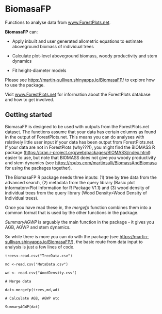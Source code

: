 # BiomasaFP
Functions to analyse data from www.ForestPlots.net.

**BiomasaFP** can:

* Apply inbuilt and user generated allometric equations to estimate aboveground biomass of individual trees

* Calculate plot-level aboveground biomass, woody productivity and stem dynamics

* Fit height-diameter models

Please see https://martin-sullivan.shinyapps.io/BiomasaFP/ to explore how to use the package.

Visit www.ForestPlots.net for information about the ForestPlots database and how to get involved.

## Getting started
BiomasaFP is designed to be used with outputs from the ForestPlots.net dataset. The functions assume that your data has certain columns as found in the output of ForestPlots.net. This means you can do analyses with relatively little user input if your data has been output from ForestPlots.net. If your data are not in ForestPlots (why???!), you might find the BIOMASS R package (https://cran.r-project.org/web/packages/BIOMASS/index.html) easier to use, but note that BIOMASS does not give you woody productivity and stem dynamics (see https://rpubs.com/martinsulli/BiomassAndBiomasa for using the packages together).

The BiomasaFP R package needs three inputs: (1) tree by tree data from the advanced search, (2) metadata from the query library (Basic plot informaton>Plot Information for R Package V1.1) and (3) wood density of individual trees from the query library (Wood Density>Wood Density of Individual trees).

Once you have read these in, the *mergefp* function combines them into a common format that is used by the other functions in the package.

*SummaryAGWP* is arguably the main function in the package - it gives you AGB, AGWP and stem dynamics.

So while there is more you can do with the package (see https://martin-sullivan.shinyapps.io/BiomasaFP/), the basic route from data input to analysis is just a few lines of code.


`trees<-read.csv("TreeData.csv")`

`md <-read.csv("MetaData.csv")`

`wd <- read.csv("WoodDensity.csv")`

`# Merge data`

`dat<-mergefp(trees,md,wd)`

`# Calculate AGB, AGWP etc`

`SummaryAGWP(dat)`



